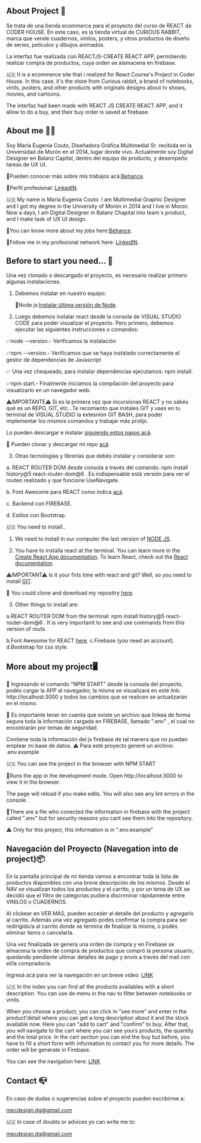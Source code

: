 ## About Project 🚀

Se trata de una tienda ecommerce para el proyecto del curso de REACT de CODER HOUSE.
En este caso, es la tienda virtual de CURIOUS RABBIT, marca que vende cuadernos, vinilos, posters, y otros productos de diseño de series, películos y dibujos animados.

La interfaz fue realizada con REACTJS-CREATE REACT APP, permitiendo realizar compra de productos, cuya orden se alamacena en firebase.

🇺🇸 It is a ecommerce site that i realized for React Course's Project in Coder House.
In this case, it's the store from Curious rabbit, a brand of notebooks, vinils, posters, and other products with originals designs about tv shows, movies, and cartoons.

The interfaz had been made with REACT JS CREATE REACT APP, and it allow to do a buy, and their buy order is saved at firebase.

## About me 🙋‍♀️

Soy María Eugenia Couto, Diseñadora Gráfica Multimedial Sr. recibida en la Universidad de Morón en el 2014, lugar donde vivo. Actualmente soy Digital Designer en Balanz Capital, dentro del equipo de producto, y desempeño tareas de UX UI.

🔸Pueden conocer más sobre mis trabajos acá:[Behance](https://www.behance.net/MECdesign).

🔸Perfil profesional: [LinkedIN](https://www.linkedin.com/in/mar%C3%ADa-eugenia-couto/).

🇺🇸 My name is María Eugenia Couto. I am Multimedial Graphic Designer and I got my degree in the University of Morón in 2014 and I live in Moron. Now a days, I am Digital Designer in Balanz Chapital into team`s product, and I make task of UX UI design.

🔸You can know more about my jobs here:[Behance](https://www.behance.net/MECdesign).

🔸Follow me in my profesional network here: [LinkedIN](https://www.linkedin.com/in/mar%C3%ADa-eugenia-couto/).


## Before to start you need... 🔧

Una vez clonado o descargado el proyecto, es necesario realizar primero algunas instalaciones.

1) Debemos instalar en nuestro equipo:
   
   📌Node js:[Instalar última versión de Node](https://nodejs.org/en/).

2) Luego debemos instalar react desde la consola de VISUAL STUDIO CODE para poder visualizar el proyecto. Pero primero, debemos ejecutar las siguientes instrucciones o comandos:

✅node --version.- Verificamos la instalación

✅npm --version.- Verificamos que se haya instalado correctamente el gestor de dependencias de Javascript

✅ Una vez chequeado, para instalar dependencias ejecutamos: npm install.

✅npm start.- Finalmente iniciamos la compilación del proyecto para visualizarlo en un navegador web.


⚠IMPORTANTE⚠ Si es la primera vez que incursionas REACT y no sabés qué es un REPO, GIT, etc...Te recomiento que instales GIT y uses en tu terminal de VISUAL STUDIO la extesnión GIT BASH, para poder implementar los mismos comandos y trabajar más prolijo.

Lo pueden descargar e instalar [siguiendo estos pasos acá](https://www.stanleyulili.com/git/how-to-install-git-bash-on-windows/).

🔗 Pueden clonar y descargar mi repo [acá](https://github.com/mec2110/tiendacr_COUTO/tree/TrabajoFInal-MaEugeniaCouto).


3) Otras tecnologías y librerías que debés instalar y considerar son:

  a. REACT ROUTER DOM desde consola a través del comando:
  npm install history@5 react-router-dom@6 .
  Es indispensable está versión para ver el routeo realizado y que funcione UseNavigate.

  b. Font Awesome para REACT como indica [acá](https://fontawesome.com/v5.15/how-to-use/on-the-web/using-with/react).
  
  c. Backend con FIREBASE.

  d. Estilos con Bootstrap.

🇺🇸 You need to install..
1) We need to install in our computer the last version of [NODE JS](https://nodejs.org/en/).

2) You have to installa react at the terminal.
You can learn more in the [Create React App documentation](https://facebook.github.io/create-react-app/docs/getting-started).
To learn React, check out the [React documentation](https://reactjs.org/).

⚠IMPORTANT⚠ Is it your firts time with react and git? Well, so you need to install [GIT](https://www.stanleyulili.com/git/how-to-install-git-bash-on-windows/).

🔗 You could clone and download my repositry [here](https://github.com/mec2110/tiendacr_COUTO/tree/TrabajoFInal-MaEugeniaCouto).

3) Other things to install are:

  a.REACT ROUTER DOM from the terminal:
  npm install history@5 react-router-dom@6 . 
  It is very importamt to see and use commands from this version of routs.


  b.Font Awesome for REACT [here](https://fontawesome.com/v5.15/how-to-use/on-the-web/using-with/react).
  c.Firebase (you need an account).
  d.Bootstrap for css style.


## More about my project🖥

📌 Ingresando el comando "NPM START" desde la consola del proyecto, podés cargar la APP al navegador, la misma se visualizará en esté link: http://localhost:3000 y todos los cambios que se realicen se actualizarán en el mismo.

📌 Es importante tener en cuenta que existe un archivo que linkea de forma segura toda la información cargada en FIREBASE, llamado ".env" , el cual no encontrarán por temas de seguridad.

Contiene toda la información del js firebase de tal manera que no puedan emplear mi base de datos.
⚠ Para esté proyecto generé un archivo: .env.example

🇺🇸 You can see the project in the browser with NPM START

📌Runs the app in the development mode.
Open http://localhost:3000 to view it in the browser.

The page will reload if you make edits.
You will also see any lint errors in the console.

📌There are a file who conected the information in firebase with the project called ".env" but for security reasons you cant see them into the repository.

⚠ Only for this project, this information is in ".env.example"

## Navegación del Proyecto (Navegation into de project)📦

En la pantalla principal de mi tienda vamos a encontrar toda la lista de productos disponibles con una breve descripción de los mismos. Desde el NAV se visualizan todos los productos y el carrito, y por un tema de UX se decidió que el filtro de categorías pudiera discriminar rápidamente entre VINILOS o CUADERNOS. 

Al clickear en VER MÁS, pueden acceder al detalle del producto y agregarlo al carrito. Además una vez agregado podes confirmar la compra para ser redirigido/a al carrito donde se termina de finalizar la misma, o podés eliminar items o cancelarla.

Una vez finalizada se genera una orden de compra y en Firebase se almacena la orden de compra de productos que compró la persona usuario, quedando pendiente ultimar detalles de pago y envío a través del mail con el/la comprador/a.

Ingresá acá para ver la navegación en un breve video:
[LINK](https://drive.google.com/drive/folders/1uL8HhQrcROP5fDtYNPyn_QsCwS_D_lPq?usp=sharing)

🇺🇸 In the index you can find all the products availables with a short description. You can use de menu in the nav to filter between notebooks or vinils.

When you choose a product, you can click in "see more" and enter in the product'detail where you can get a long description about it and the stock available now. Here you can "add to cart" and "confirm" to buy. After that, you will navigate to the cart where you can see yours products, the quantity and the total price. In the cart section you can end the buy but before, you have to fill a short form with information to contact you for more details. The order will be generate in Firebase.

You can see the navigation here:
[LINK](https://drive.google.com/drive/folders/1uL8HhQrcROP5fDtYNPyn_QsCwS_D_lPq?usp=sharing)

## Contact 📪

En caso de dudas o sugerencias sobre el proyecto pueden escribirme a:

 mecdesign.dg@gmail.com

🇺🇸 In case of doubts or advices yo can write me to:

mecdesign.dg@gmail.com
